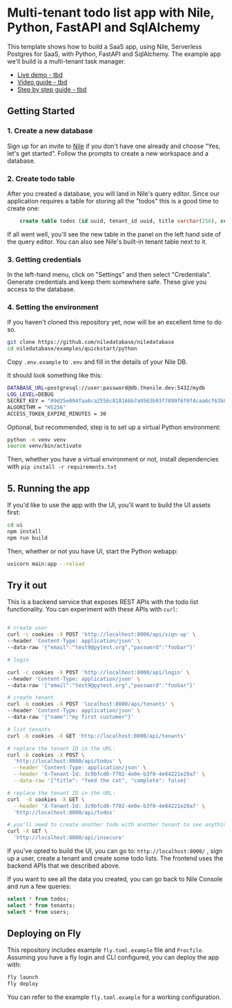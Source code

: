 # Multi-tenant todo list app with Nile, Python, FastAPI and SqlAlchemy

This template shows how to build a SaaS app, using Nile, Serverless Postgres for SaaS, with Python, FastAPI and SqlAlchemy. The example app we'll build is a multi-tenant task manager.

- [Live demo - tbd]()
- [Video guide - tbd]()
- [Step by step guide - tbd]()

## Getting Started

### 1. Create a new database

Sign up for an invite to [Nile](https://thenile.dev) if you don't have one already and choose "Yes, let's get started". Follow the prompts to create a new workspace and a database.

### 2. Create todo table

After you created a database, you will land in Nile's query editor. Since our application requires a table for storing all the "todos" this is a good time to create one:

```sql
    create table todos (id uuid, tenant_id uuid, title varchar(256), complete boolean);
```

If all went well, you'll see the new table in the panel on the left hand side of the query editor. You can also see Nile's built-in tenant table next to it.

### 3. Getting credentials

In the left-hand menu, click on "Settings" and then select "Credentials". Generate credentials and keep them somewhere safe. These give you access to the database.

### 4. Setting the environment

If you haven't cloned this repository yet, now will be an excellent time to do so.

```bash
git clone https://github.com/niledatabase/niledatabase
cd niledatabase/examples/quickstart/python
```

Copy `.env.example` to `.env` and fill in the details of your Nile DB.

It should look something like this:

```bash
DATABASE_URL=postgresql://user:password@db.thenile.dev:5432/mydb
LOG_LEVEL=DEBUG
SECRET_KEY = "09d25e094faa6ca2556c818166b7a9563b93f7099f6f0f4caa6cf63b88e8d3e7"
ALGORITHM = "HS256"
ACCESS_TOKEN_EXPIRE_MINUTES = 30
```

Optional, but recommended, step is to set up a virtual Python environment:

```bash
python -m venv venv
source venv/bin/activate
```

Then, whether you have a virtual environment or not, install dependencies with `pip install -r requirements.txt`

## 5. Running the app

If you'd like to use the app with the UI, you'll want to build the UI assets first:

```bash
cd ui
npm install
npm run build
```

Then, whether or not you have UI, start the Python webapp:

```bash
uvicorn main:app --reload
```

## Try it out

This is a backend service that exposes REST APIs with the todo list functionality.
You can experiment with these APIs with `curl`:

```bash

# create user
curl -c cookies -X POST 'http://localhost:8000/api/sign-up' \
--header 'Content-Type: application/json' \
--data-raw '{"email":"test9@pytest.org","password":"foobar"}'

# login

curl -c cookies -X POST 'http://localhost:8000/api/login' \
--header 'Content-Type: application/json' \
--data-raw '{"email":"test9@pytest.org","password":"foobar"}'

# create tenant
curl -b cookies -X POST 'localhost:8000/api/tenants' \
--header 'Content-Type: application/json' \
--data-raw '{"name":"my first customer"}'

# list tenants
curl -b cookies -X GET 'http://localhost:8000/api/tenants'

# replace the tenant ID in the URL:
curl -b cookies -X POST \
  'http://localhost:8000/api/todos' \
  --header 'Content-Type: application/json' \
  --header 'X-Tenant-Id: 3c9bfcd0-7702-4e0e-b3f0-4e84221e20a7' \
  --data-raw '{"title": "feed the cat", "complete": false}'

# replace the tenant ID in the URL:
curl  -b cookies -X GET \
  --header 'X-Tenant-Id: 3c9bfcd0-7702-4e0e-b3f0-4e84221e20a7' \
  'http://localhost:8000/api/todos'

# you'll need to create another todo with another tenant to see anything different here
curl -X GET \
  'http://localhost:8000/api/insecure'
```

If you've opted to build the UI, you can go to: `http://localhost:8000/` , sign up a user, create a tenant and create some todo lists.
The frontend uses the backend APIs that we described above.

If you want to see all the data you created, you can go back to Nile Console and run a few queries:

```sql
select * from todos;
select * from tenants;
select * from users;
```

## Deploying on Fly

This repository includes example `fly.toml.example` file and `Procfile`. Assuming you have a fly login and CLI configured, you can deploy the app with:

```bash
fly launch
fly deploy
```

You can refer to the example `fly.toml.example` for a working configuration.
